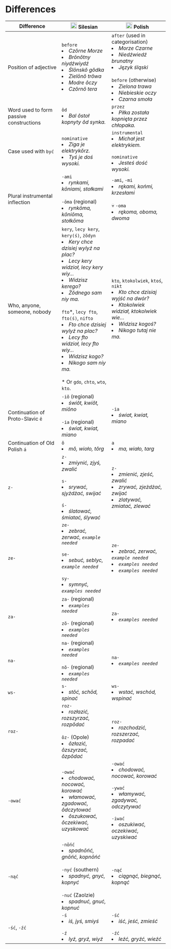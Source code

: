 # Differences

| Difference | <img src="https://github.com/user-attachments/assets/2fa8fccb-92f7-4af2-8f83-3e14124518ad" width="20" /> Silesian | <img src="https://github.com/user-attachments/assets/a3ae44c4-2a03-4ab3-ad17-0df3accb5d82" width="20" /> Polish |
| ---------- | -------- | ------ |
| Position of adjective | `before`<br><li><i>Czŏrne Morze</i></li><li><i>Brōnŏtny niydźwiydź</i></li><li><i>Ślōnskŏ gŏdka</i></li><li><i>Zielōnŏ trŏwa</i></li><li><i>Modre ôczy</i></li><li><i>Czŏrnŏ tera</i></li> | `after` (used in categorisation)<br><li><i>Morze Czarne</i></li><li><i>Niedźwiedź brunatny</i></li><li><i>Język śląski</i></li><br>`before` (otherwise)<br><li><i>Zielona trawa</i></li><li><i>Niebieskie oczy</i></li><li><i>Czarna smoła</i></li> |
| Word used to form passive constructions | `ôd`<br><li><i>Bal ôstoł kopnyty ôd synka.</i></li> | `przez`<br><li><i>Piłka została kopnięta przez chłopaka.</i></li> |
| Case used with `być` | `nominative`<br><li><i>Ziga je elektrykŏrz.</i></li><li><i>Tyś je doś wysoki.</i></li> | `instrumental`<br><li><i>Michał jest elektrykiem.</i></li><br>`nominative`<br><li><i>Jesteś dość wysoki.</i></li> |
| Plural instrumental inflection | `-ami`<br><li><i>rynkami, kōniami, stołkami</i></li><br>`-ōma` (regional)<br><li><i>rynkōma, kōniōma, stołkōma</i></li> | `-ami`, `-mi`<br><li><i>rękami, końmi, krzesłami</i></li><br>💀 `-oma`<br><li><i>rękoma, oboma, dwoma</i></li> |
| Who, anyone, someone, nobody | `kery`, `lecy kery`, `kery(ś)`, `żŏdyn`<br><li><i>Kery chce dzisiej wylyź na plac?</i></li><li><i>Lecy kery widzioł, lecy kery wiy…</i></li><li><i>Widzisz kerego?</i></li><li><i>Żŏdnego sam niy ma.</i></li><br>`fto`\*, `lecy fto`, `fto(ś)`, `nifto`<br><li><i>Fto chce dzisiej wylyź na plac?</i></li><li><i>Lecy fto widzioł, lecy fto wiy…</i></li><li><i>Widzisz kogo?</i></li><li><i>Nikogo sam niy ma.</i></li><br>\* Or `gdo`, `chto`, `wto`, `kto`. | `kto`, `ktokolwiek`, `ktoś`, `nikt`<br><li><i>Kto chce dzisiaj wyjść na dwór?</i></li><li><i>Ktokolwiek widział, ktokolwiek wie…</i></li><li><i>Widzisz kogoś?</i></li><li><i>Nikogo tutaj nie ma.</i></li> |
| Continuation of Proto-Slavic `ě` | `-iŏ` (regional)<br><li><i>świŏt, kwiŏt, miōno</i></li><br>`-ia` (regional)<br><li><i>świat, kwiat, miano</i></li> | `-ia`<br><li><i>świat, kwiat, miano</i></li> |
| Continuation of Old Polish `á` | `ŏ`<br><li><i>mŏ, wioło, tŏrg</i></li> | `a`<br><li><i>ma, wiało, targ</i></li> |
| `z-` | `z-`<br><li><i>zmiynić, zjyś, zwalić</i></li><br>`s-`<br><li><i>srywać, sjyżdżać, swijać</i></li><br>`ś-`<br><li><i>ślatować, śmiatać, ślywać</i></li> | `z-`<br><li><i>zmienić, zjeść, zwalić</i></li><li><i>zrywać, zjeżdżać, zwijać</i></li><li><i>zlatywać, zmiatać, zlewać</i></li> |
| `ze-` | `ze-`<br><li><i>zebrać, zerwać, `example needed`</i></li><br>`se-`<br><li><i>sebuć, seblyc, `example needed`</i></li><br>`sy-`<br><li><i>symnyć, `examples needed`</i></li> | `ze-`<br><li><i>zebrać, zerwać, `example needed`</i></li><li><i>`examples needed`</i></li><li><i>`examples needed`</i></li> |
| `za-` | `za-` (regional)<br><li><i>`examples needed`</i></li><br>`zŏ-` (regional)<br><li><i>`examples needed`</i></li> | `za-`<br><li><i>`examples needed`</i></li> |
| `na-` | `na-` (regional)<br><li><i>`examples needed`</i></li><br>`nŏ-` (regional)<br><li><i>`examples needed`</i></li> | `na-`<br><li><i>`examples needed`</i></li> |
| `ws-` | `s-`<br><li><i>stŏć, schōd, spinać</i></li> | `ws-`<br><li><i>wstać, wschód, wspinać</i></li> |
| `roz-` | `roz-`<br><li><i>rozłazić, rozszyrzać, rozpŏdać</i></li><br>`ôz-` (Opole)<br><li><i>ôzłazić, ôzszyrzać, ôzpŏdać</i></li> | `roz-`<br><li><i>rozchodzić, rozszerzać, rozpadać</i></li> |
| `-ować` | `-ować`<br><li><i>chodować, nocować, korować</i></li><li><i>włamować, zgadować, ôdczytować</i></li><li><i>ôszukować, ôczekiwać, uzyskować</i></li> | `-ować`<br><li><i>chodować, nocować, korować</i></li><br>`-ywać`<br><li><i>włamywać, zgadywać, odczytywać</i></li><br>`-iwać`<br><li><i>oszukiwać, oczekiwać, uzyskiwać</i></li> |
| `-nąć` | `-nōńć`<br><li><i>spadnōńć, gnōńć, kopnōńć</i></li><br>`-nyć` (southern)<br><li><i>spadnyć, gnyć, kopnyć</i></li><br>`-nuć` (Zaolzie)<br><li><i>spadnuć, gnuć, kopnuć</i></li> | `-nąć`<br><li><i>ciągnąć, biegnąć, kopnąć</i></li> |
| `-ść`, `-źć` | `-ś`<br><li><i>iś, jyś, smiyś</i></li><br>`-ź`<br><li><i>lyź, gryź, wiyź</i></li> | `-ść`<br><li><i>iść, jeść, zmieść</i></li><br>`-źć`<br><li><i>leźć, gryźć, wieźć</i></li> |
